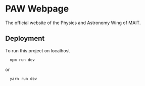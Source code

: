 # PAW Webpage

The official website of the Physics and Astronomy Wing of MAIT.




## Deployment

To run this project on localhost

```bash
  npm run dev
```
or
```bash
  yarn run dev
```


```
